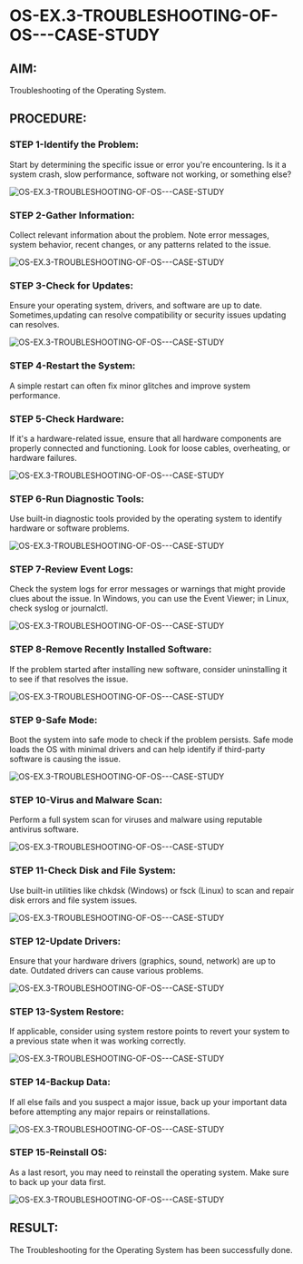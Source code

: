 # OS-EX.3-TROUBLESHOOTING-OF-OS---CASE-STUDY

## AIM:
Troubleshooting of the Operating System.

## PROCEDURE:

### STEP 1-Identify the Problem:
Start by determining the specific issue or error you're encountering. Is it a system crash, slow performance, software not working, or something else?

![OS-EX.3-TROUBLESHOOTING-OF-OS---CASE-STUDY](three1.png)

### STEP 2-Gather Information:
Collect relevant information about the problem. Note error messages, system behavior, recent changes, or any patterns related to the issue.

![OS-EX.3-TROUBLESHOOTING-OF-OS---CASE-STUDY](three2.png)

### STEP 3-Check for Updates:
Ensure your operating system, drivers, and software are up to date. Sometimes,updating can resolve compatibility or security issues updating can resolves.

![OS-EX.3-TROUBLESHOOTING-OF-OS---CASE-STUDY](three3.png)

### STEP 4-Restart the System:
A simple restart can often fix minor glitches and improve system performance.

### STEP 5-Check Hardware:
If it's a hardware-related issue, ensure that all hardware components are properly connected and functioning. Look for loose cables, overheating, or hardware failures.

![OS-EX.3-TROUBLESHOOTING-OF-OS---CASE-STUDY](three4.png)

### STEP 6-Run Diagnostic Tools:
Use built-in diagnostic tools provided by the operating system to identify hardware or software problems.

![OS-EX.3-TROUBLESHOOTING-OF-OS---CASE-STUDY](three5.png)

### STEP 7-Review Event Logs:
Check the system logs for error messages or warnings that might provide clues about the issue. In Windows, you can use the Event Viewer; in Linux, check syslog or journalctl.

![OS-EX.3-TROUBLESHOOTING-OF-OS---CASE-STUDY](three6.png)

### STEP 8-Remove Recently Installed Software:
If the problem started after installing new software, consider uninstalling it to see if that resolves the issue.

![OS-EX.3-TROUBLESHOOTING-OF-OS---CASE-STUDY](three7.png)

### STEP 9-Safe Mode:
Boot the system into safe mode to check if the problem persists. Safe mode loads the OS with minimal drivers and can help identify if third-party software is causing the issue.

![OS-EX.3-TROUBLESHOOTING-OF-OS---CASE-STUDY](three8.png)

### STEP 10-Virus and Malware Scan:
Perform a full system scan for viruses and malware using reputable antivirus software.

![OS-EX.3-TROUBLESHOOTING-OF-OS---CASE-STUDY](three9.png)

### STEP 11-Check Disk and File System:
Use built-in utilities like chkdsk (Windows) or fsck (Linux) to scan and repair disk errors and file system issues.

![OS-EX.3-TROUBLESHOOTING-OF-OS---CASE-STUDY](three10.png)

### STEP 12-Update Drivers:
Ensure that your hardware drivers (graphics, sound, network) are up to date. Outdated drivers can cause various problems.

![OS-EX.3-TROUBLESHOOTING-OF-OS---CASE-STUDY](three11.png)

### STEP 13-System Restore:
If applicable, consider using system restore points to revert your system to a previous state when it was working correctly.

![OS-EX.3-TROUBLESHOOTING-OF-OS---CASE-STUDY](three12.png)

### STEP 14-Backup Data:
If all else fails and you suspect a major issue, back up your important data before attempting any major repairs or reinstallations.

![OS-EX.3-TROUBLESHOOTING-OF-OS---CASE-STUDY](three13.png)

### STEP 15-Reinstall OS:
As a last resort, you may need to reinstall the operating system. Make sure to back up your data first.

![OS-EX.3-TROUBLESHOOTING-OF-OS---CASE-STUDY](three14.png)

## RESULT:
The Troubleshooting for the Operating System has been successfully done.
